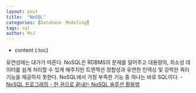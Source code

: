 ```yaml
---
layout: post
title:  "NoSQL"
categories: [DatabaseㆍModeling]
tags: sql
author: MsJ
---
```


* content
{:toc}

유연성에는 대가가 따른다. NoSQL은 RDBMS의 문제를 덜어주고 대용량의, 희소성 데이터를 쉽게 처리할 수 있게 해주지만 트랜잭션 정합성과 유연한 인덱싱 및 강력한 쿼리 기능을 제공하지 못한다. NoSQL에서 가정 부족한 기능 중 하나는 바로 SQL이다. - [NoSQL 프로그래밍 - 한 권으로 끝내는 NoSQL 솔루션 활용법](https://www.aladin.co.kr/shop/wproduct.aspx?ItemId=22894647)
